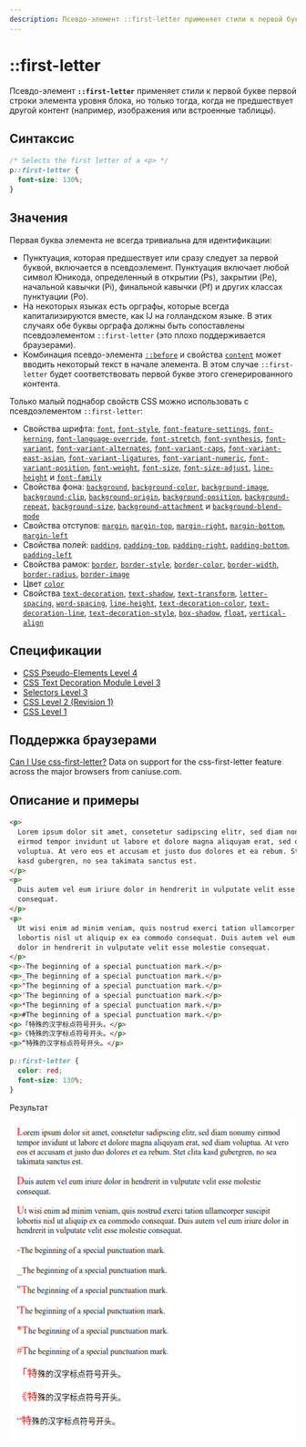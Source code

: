 ```yaml
---
description: Псевдо-элемент ::first-letter применяет стили к первой букве первой строки элемента уровня блока, но только тогда, когда не предшествует другой контент
---
```


# ::first-letter

Псевдо-элемент **`::first-letter`** применяет стили к первой букве первой строки элемента уровня блока, но только тогда, когда не предшествует другой контент (например, изображения или встроенные таблицы).

## Синтаксис

```css
/* Selects the first letter of a <p> */
p::first-letter {
  font-size: 130%;
}
```

## Значения

Первая буква элемента не всегда тривиальна для идентификации:

- Пунктуация, которая предшествует или сразу следует за первой буквой, включается в псевдоэлемент. Пунктуация включает любой символ Юникода, определенный в открытии (Ps), закрытии (Pe), начальной кавычки (Pi), финальной кавычки (Pf) и других классах пунктуации (Po).
- На некоторых языках есть орграфы, которые всегда капитализируются вместе, как IJ на голландском языке. В этих случаях обе буквы орграфа должны быть сопоставлены псевдоэлементом `::first-letter` (это плохо поддерживается браузерами).
- Комбинация псевдо-элемента [`::before`](before.md) и свойства [`content`](content.md) может вводить некоторый текст в начале элемента. В этом случае `::first-letter` будет соответствовать первой букве этого сгенерированного контента.

Только малый поднабор свойств CSS можно использовать с псевдоэлементом `::first-letter`:

- Свойства шрифта: [`font`](/css/font/), [`font-style`](/css/font-style/), [`font-feature-settings`](/css/font-feature-settings/), [`font-kerning`](/css/font-kerning/), [`font-language-override`](/css/font-language-override/), [`font-stretch`](/css/font-stretch/), [`font-synthesis`](/css/font-synthesis/), [`font-variant`](/css/font-variant/), [`font-variant-alternates`](/css/font-variant-alternates/), [`font-variant-caps`](/css/font-variant-caps/), [`font-variant-east-asian`](/css/font-variant-east-asian/), [`font-variant-ligatures`](/css/font-variant-ligatures/), [`font-variant-numeric`](/css/font-variant-numeric/), [`font-variant-position`](/css/font-variant-position/), [`font-weight`](/css/font-weight/), [`font-size`](/css/font-size/), [`font-size-adjust`](/css/font-size-adjust/), [`line-height`](/css/line-height/) и [`font-family`](/css/font-family/)
- Свойства фона: [`background`](/css/background/), [`background-color`](/css/background-color/), [`background-image`](/css/background-image/), [`background-clip`](/css/background-clip/), [`background-origin`](/css/background-origin/), [`background-position`](/css/background-position/), [`background-repeat`](/css/background-repeat/), [`background-size`](/css/background-size/), [`background-attachment`](/css/background-attachment/) и [`background-blend-mode`](/css/background-blend-mode/)
- Свойства отступов: [`margin`](/css/margin/), [`margin-top`](/css/margin-top/), [`margin-right`](/css/margin-right/), [`margin-bottom`](/css/margin-bottom/), [`margin-left`](/css/margin-left/)
- Свойства полей: [`padding`](/css/padding/), [`padding-top`](/css/padding-top/), [`padding-right`](/css/padding-right/), [`padding-bottom`](/css/padding-bottom/), [`padding-left`](/css/padding-left/)
- Свойства рамок: [`border`](/css/border/), [`border-style`](/css/border-style/), [`border-color`](/css/border-color/), [`border-width`](/css/border-width/), [`border-radius`](/css/border-radius/), [`border-image`](/css/border-image/)
- Цвет [`color`](/css/color/)
- Свойства [`text-decoration`](/css/text-decoration/), [`text-shadow`](/css/text-shadow/), [`text-transform`](/css/text-transform/), [`letter-spacing`](/css/letter-spacing/), [`word-spacing`](/css/word-spacing/), [`line-height`](/css/line-height/), [`text-decoration-color`](/css/text-decoration-color/), [`text-decoration-line`](/css/text-decoration-line/), [`text-decoration-style`](/css/text-decoration-style/), [`box-shadow`](/css/box-shadow/), [`float`](/css/float/), [`vertical-align`](/css/vertical-align/)

## Спецификации

- [CSS Pseudo-Elements Level 4](https://drafts.csswg.org/css-pseudo-4/#first-letter-pseudo)
- [CSS Text Decoration Module Level 3](https://drafts.csswg.org/css-text-decor-3/#text-shadow)
- [Selectors Level 3](https://drafts.csswg.org/selectors-3/#first-letter)
- [CSS Level 2 (Revision 1)](http://www.w3.org/TR/CSS2/selector.html#first-letter)
- [CSS Level 1](http://www.w3.org/TR/CSS1/#the-first-letter-pseudo-element)

## Поддержка браузерами

<p class="ciu_embed" data-feature="css-first-letter" data-periods="future_1,current,past_1,past_2">
  <a href="http://caniuse.com/#feat=css-first-letter">Can I Use css-first-letter?</a> Data on support for the css-first-letter feature across the major browsers from caniuse.com.
</p>

## Описание и примеры

```html tab="HTML"
<p>
  Lorem ipsum dolor sit amet, consetetur sadipscing elitr, sed diam nonumy
  eirmod tempor invidunt ut labore et dolore magna aliquyam erat, sed diam
  voluptua. At vero eos et accusam et justo duo dolores et ea rebum. Stet clita
  kasd gubergren, no sea takimata sanctus est.
</p>
<p>
  Duis autem vel eum iriure dolor in hendrerit in vulputate velit esse molestie
  consequat.
</p>
<p>
  Ut wisi enim ad minim veniam, quis nostrud exerci tation ullamcorper suscipit
  lobortis nisl ut aliquip ex ea commodo consequat. Duis autem vel eum iriure
  dolor in hendrerit in vulputate velit esse molestie consequat.
</p>
<p>-The beginning of a special punctuation mark.</p>
<p>_The beginning of a special punctuation mark.</p>
<p>"The beginning of a special punctuation mark.</p>
<p>'The beginning of a special punctuation mark.</p>
<p>*The beginning of a special punctuation mark.</p>
<p>#The beginning of a special punctuation mark.</p>
<p>「特殊的汉字标点符号开头。</p>
<p>《特殊的汉字标点符号开头。</p>
<p>“特殊的汉字标点符号开头。</p>
```

```css tab="CSS"
p::first-letter {
  color: red;
  font-size: 130%;
}
```

Результат

![Результат работы псевдоэлемента ::first-letter](first-letter.png)
